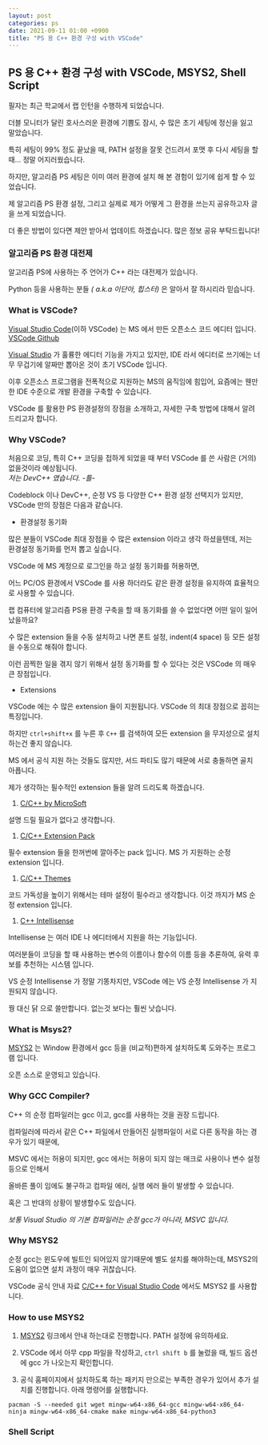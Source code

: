 ```yaml
---
layout: post
categories: ps
date: 2021-09-11 01:00 +0900
title: "PS 용 C++ 환경 구성 with VSCode"
---
```


<!--

For Almight blog:

---
tags: ps
date: 2021-09-11 01:00 +0900
title: "MIT OCW 알고리즘 강의 추천"
author: wbjeon2k
---

**author**: [wbjeon2k](https://wbjeon2k.github.io/) 
-->

## PS 용 C++ 환경 구성 with VSCode, MSYS2, Shell Script

필자는 최근 학교에서 랩 인턴을 수행하게 되었습니다.  

더블 모니터가 달린 호사스러운 환경에 기쁨도 잠시, 수 많은 초기 세팅에 정신을 잃고 말았습니다.  

특히 세팅이 99% 정도 끝났을 때, PATH 설정을 잘못 건드려서 포맷 후 다시 세팅을 할 때... 정말 어지러웠습니다.  

하지만, 알고리즘 PS 세팅은 이미 여러 환경에 설치 해 본 경험이 있기에 쉽게 할 수 있었습니다.  

제 알고리즘 PS 환경 설정, 그리고 실제로 제가 어떻게 그 환경을 쓰는지 공유하고자 글을 쓰게 되었습니다.  

더 좋은 방법이 있다면 제안 받아서 업데이트 하겠습니다. 많은 정보 공유 부탁드립니다!  

### 알고리즘 PS 환경 대전제

알고리즘 PS에 사용하는 주 언어가 C++ 라는 대전제가 있습니다.  

Python 등을 사용하는 분들 *( a.k.a 이단아, 힙스터)* 은 알아서 잘 하시리라 믿습니다.  

### What is VSCode?

[Visual Studio Code](https://code.visualstudio.com/)(이하 VSCode) 는 MS 에서 만든 오픈소스 코드 에디터 입니다. [VSCode Github](https://github.com/microsoft/vscode)  

[Visual Studio](https://visualstudio.microsoft.com/ko/downloads/) 가 훌륭한 에디터 기능을 가지고 있지만, IDE 라서 에디터로 쓰기에는 너무 무겁기에 알짜만 뽑아온 것이 초기 VSCode 입니다.  

이후 오픈소스 프로그램을 전폭적으로 지원하는 MS의 움직임에 힘입어, 요즘에는 웬만한 IDE 수준으로 개발 환경을 구축할 수 있습니다.  

VSCode 를 활용한 PS 환경설정의 장점을 소개하고, 자세한 구축 방법에 대해서 알려드리고자 합니다.  

### Why VSCode?

처음으로 코딩, 특히 C++ 코딩을 접하게 되었을 때 부터 VSCode 를 쓴 사람은 (거의) 없을것이라 예상됩니다.  
*저는 DevC++ 였습니다. -틀-*  

Codeblock 이나 DevC++, 순정 VS 등 다양한 C++ 환경 설정 선택지가 있지만, VSCode 만의 장점은 다음과 같습니다.  

- 환경설정 동기화  

많은 분들이 VSCode 최대 장점을 수 많은 extension 이라고 생각 하셨을텐데, 저는 환경설정 동기화를 먼저 뽑고 싶습니다.  

VSCode 에 MS 계정으로 로그인을 하고 설정 동기화를 허용하면,  

어느 PC/OS 환경에서 VSCode 를 사용 하더라도 같은 환경 설정을 유지하여 효율적으로 사용할 수 있습니다.  

랩 컴퓨터에 알고리즘 PS용 환경 구축을 할 때 동기화를 쓸 수 없었다면 어떤 일이 일어났을까요?  

수 많은 extension 들을 수동 설치하고 나면 폰트 설정, indent(4 space) 등 모든 설정을 수동으로 해줘야 합니다.  

이런 끔찍한 일을 겪지 않기 위해서 설정 동기화를 할 수 있다는 것은 VSCode 의 매우 큰 장점입니다.  

- Extensions

VSCode 에는 수 많은 extension 들이 지원됩니다. VSCode 의 최대 장점으로 꼽히는 특징입니다.  

하지만 `ctrl+shift+x` 를 누른 후 `C++` 를 검색하여 모든 extension 을 무지성으로 설치하는건 좋지 않습니다.  

MS 에서 공식 지원 하는 것들도 많지만, 서드 파티도 많기 때문에 서로 충돌하면 골치 아픕니다.  

제가 생각하는 필수적인 extension 들을 알려 드리도록 하겠습니다.  

1. [C/C++ by MicroSoft](https://marketplace.visualstudio.com/items?itemName=ms-vscode.cpptools)  

설명 드릴 필요가 없다고 생각합니다.  

1. [C/C++ Extension Pack](https://marketplace.visualstudio.com/items?itemName=ms-vscode.cpptools-extension-pack)

필수 extension 들을 한꺼번에 깔아주는 pack 입니다. MS 가 지원하는 순정 extension 입니다.  

1. [C/C++ Themes](https://marketplace.visualstudio.com/items?itemName=ms-vscode.cpptools-themes)

코드 가독성을 높이기 위해서는 테마 설정이 필수라고 생각합니다. 이것 까지가 MS 순정 extension 입니다.  

1. [C++ Intellisense](https://marketplace.visualstudio.com/items?itemName=austin.code-gnu-global)

Intellisense 는 여러 IDE 나 에디터에서 지원을 하는 기능입니다.  

여러분들이 코딩을 할 때 사용하는 변수의 이름이나 함수의 이름 등을 추론하여, 유력 후보를 추천하는 시스템 입니다.  

VS 순정 Intellisense 가 정말 기똥차지만, VSCode 에는 VS 순정 Intellisense 가 지원되지 않습니다.  

꿩 대신 닭 으로 쓸만합니다. 없는것 보다는 훨씬 낫습니다.  

### What is Msys2?

[MSYS2](https://www.msys2.org/) 는 Window 환경에서 gcc 등을 (비교적)편하게 설치하도록 도와주는 프로그램 입니다.  

오픈 소스로 운영되고 있습니다.  

### Why GCC Compiler?

C++ 의 순정 컴파일러는 gcc 이고, gcc를 사용하는 것을 권장 드립니다.  

컴파일러에 따라서 같은 C++ 파일에서 만들어진 실행파일이 서로 다른 동작을 하는 경우가 있기 때문에,  

MSVC 에서는 허용이 되지만, gcc 에서는 허용이 되지 않는 매크로 사용이나 변수 설정 등으로 인해서  

올바른 풀이 임에도 불구하고 컴파일 에러, 실행 에러 들이 발생할 수 있습니다.  

혹은 그 반대의 상황이 발생할수도 있습니다.  

*보통 Visual Studio 의 기본 컴파일러는 순정 gcc가 아니라, MSVC 입니다.*  

### Why MSYS2  

순정 gcc는 윈도우에 빌트인 되어있지 않기때문에 별도 설치를 해야하는데, MSYS2의 도움이 없으면 설치 과정이 매우 귀찮습니다.  

VSCode 공식 안내 자료 [C/C++ for Visual Studio Code](https://code.visualstudio.com/docs/languages/cpp) 에서도 MSYS2 를 사용합니다.  

### How to use MSYS2

1. [MSYS2](https://www.msys2.org/) 링크에서 안내 하는대로 진행합니다. PATH 설정에 유의하세요.  

1. VSCode 에서 아무 cpp 파일을 작성하고, `ctrl shift b` 를 눌렀을 때, 빌드 옵션에 gcc 가 나오는지 확인합니다.  

1. 공식 홈페이지에서 설치하도록 하는 패키지 만으로는 부족한 경우가 있어서 추가 설치를 진행합니다.  아래 명령어를 실행합니다.  

`pacman -S --needed git wget mingw-w64-x86_64-gcc mingw-w64-x86_64-ninja mingw-w64-x86_64-cmake make mingw-w64-x86_64-python3`  

### Shell Script

